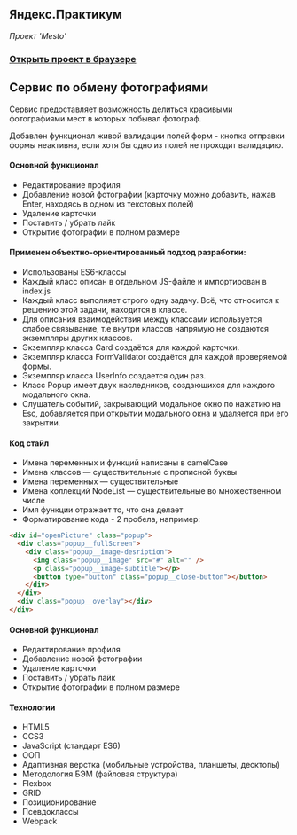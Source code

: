 ## Яндекс.Практикум 
*Проект 'Mesto'*
### [Открыть проект в браузере](https://qtrixnet.github.io/mesto/)

## Сервис по обмену фотографиями
Сервис предоставляет возможность делиться красивыми фотографиями мест в которых побывал фотограф.

Добавлен функционал живой валидации полей форм - кнопка отправки формы неактивна, если хотя бы одно из полей не проходит валидацию.

#### Основной функционал
+ Редактирование профиля
+ Добавление новой фотографии (карточку можно добавить, нажав Enter, находясь в одном из текстовых полей)
+ Удаление карточки
+ Поставить / убрать лайк
+ Открытие фотографии в полном размере

#### Применен объектно-ориентированный подход разработки:
+ Использованы ES6-классы
+ Каждый класс описан в отдельном JS-файле и импортирован в index.js
+ Каждый класс выполняет строго одну задачу. Всё, что относится к решению этой задачи, находится в классе.
+ Для описания взаимодействия между классами используется слабое связывание, т.е внутри классов напрямую не создаются экземпляры других классов.
+ Экземпляр класса Card создаётся для каждой карточки.
+ Экземпляр класса FormValidator создаётся для каждой проверяемой формы.
+ Экземпляр класса UserInfo создается один раз.
+ Класс Popup имеет двух наследников, создающихся для каждого модального окна.
+ Слушатель событий, закрывающий модальное окно по нажатию на Esc, добавляется при открытии модального окна и удаляется при его закрытии.

#### Код стайл
+ Имена переменных и функций написаны в camelCase
+ Имена классов — существительные с прописной буквы
+ Имена переменных — существительные
+ Имена коллекций NodeList — существительные во множественном числе
+ Имя функции отражает то, что она делает
+ Форматирование кода - 2 пробела, например: 
```HTML
<div id="openPicture" class="popup">
  <div class="popup__fullScreen">
    <div class="popup__image-desription">
      <img class="popup__image" src="#" alt="" />
      <p class="popup__image-subtitle"></p>
      <button type="button" class="popup__close-button"></button>
    </div>
  </div>
  <div class="popup__overlay"></div>
</div>
```

#### Основной функционал
+ Редактирование профиля
+ Добавление новой фотографии
+ Удаление карточки
+ Поставить / убрать лайк
+ Открытие фотографии в полном размере

#### Технологии
+ HTML5
+ CCS3
+ JavaScript (стандарт ES6)
+ ООП
+ Адаптивная верстка (мобильные устройства, планшеты, десктопы)
+ Методология БЭМ (файловая структура)
+ Flexbox
+ GRID
+ Позиционирование
+ Псевдоклассы
+ Webpack
